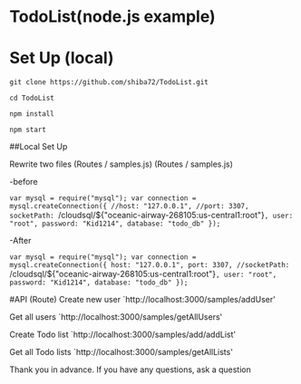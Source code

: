 # TodoList(node.js example)

# Set Up (local)

 `git clone https://github.com/shiba72/TodoList.git`
 
 `cd TodoList`
 
 `npm install`
 
 `npm start`

##Local Set Up
  
 Rewrite two files (Routes / samples.js) (Routes / samples.js)
 
 -before
 
`var mysql = require("mysql");
var connection = mysql.createConnection({
  //host: "127.0.0.1",
  //port: 3307,
  socketPath: `/cloudsql/${"oceanic-airway-268105:us-central1:root"}`,
  user: "root",
  password: "Kid1214",
  database: "todo_db"
});`

-After

`var mysql = require("mysql");
var connection = mysql.createConnection({
  host: "127.0.0.1",
  port: 3307,
  //socketPath: `/cloudsql/${"oceanic-airway-268105:us-central1:root"}`,
  user: "root",
  password: "Kid1214",
  database: "todo_db"
});`

#API (Route)
Create new user
`http://localhost:3000/samples/addUser'

Get all users
`http://localhost:3000/samples/getAllUsers'

Create Todo list
`http://localhost:3000/samples/add/addList'

Get all Todo lists
`http://localhost:3000/samples/getAllLists'


Thank you in advance.
If you have any questions, ask a question
